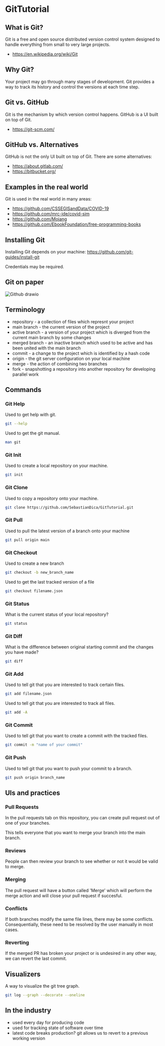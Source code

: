 # GitTutorial

## What is Git?
Git is a free and open source distributed version control system designed to handle everything from small to very large projects.
- https://en.wikipedia.org/wiki/Git

## Why Git?
Your project may go through many stages of development. Git provides a way to track its history and control the versions at each time step.

## Git vs. GitHub
Git is the mechanism by which version control happens. GitHub is a UI built on top of Git.
- https://git-scm.com/

## GitHub vs. Alternatives
GitHub is not the only UI built on top of Git. There are some alternatives:
- https://about.gitlab.com/
- https://bitbucket.org/

## Examples in the real world
Git is used in the real world in many areas:
- https://github.com/CSSEGISandData/COVID-19
- https://github.com/mrc-ide/covid-sim
- https://github.com/Mojang
- https://github.com/EbookFoundation/free-programming-books

## Installing Git
Installing Git depends on your machine:
https://github.com/git-guides/install-git

Credentials may be required.

## Git on paper
![Github drawio](https://user-images.githubusercontent.com/10688697/134654690-e1841c2d-2802-4c3c-9778-f6e0a1b8bdea.png)

## Terminology
- repository - a collection of files which represnt your project
- main branch - the current version of the project
- active branch - a version of your project which is diverged from the current main branch by some changes
- merged branch - an inactive branch which used to be active and has been united with the main branch
- commit - a change to the project which is identified by a hash code
- origin - the git server configuration on your local machine
- merge - the action of combining two branches
- fork - snapshotting a repository into another repository for developing parallel work

## Commands

### Git Help
Used to get help with git.
```bash
git --help
```

Used to get the git manual.
```bash
man git
```

### Git Init
Used to create a local repository on your machine.
```bash
git init
```

### Git Clone
Used to copy a repository onto your machine.
```bash
git clone https://github.com/SebastianDica/GitTutorial.git
```

### Git Pull
Used to pull the latest version of a branch onto your machine
```bash
git pull origin main
```

### Git Checkout
Used to create a new branch
```bash
git checkout -b new_branch_name
```

Used to get the last tracked version of a file
```bash
git checkout filename.json
```

### Git Status
What is the current status of your local repository?
```bash
git status
```

### Git Diff
What is the difference between original starting commit and the changes you have made?
```bash
git diff
```

### Git Add
Used to tell git that you are interested to track certain files.
```bash
git add filename.json
```

Used to tell git that you are interested to track all files.
```bash
git add -A
```

### Git Commit
Used to tell git that you want to create a commit with the tracked files.
```bash
git commit -m "name of your commit"
```

### Git Push
Used to tell git that you want to push your commit to a branch.
```bash
git push origin branch_name
```

## UIs and practices

### Pull Requests
In the pull requests tab on this repository, you can create pull request out of one of your branches.

This tells everyone that you want to merge your branch into the main branch.

### Reviews
People can then review your branch to see whether or not it would be valid to merge.

### Merging
The pull request will have a button called 'Merge' which will perform the merge action and will close your pull request if succesful.

### Conflicts
If both branches modify the same file lines, there may be some conflicts. Consequentially, these need to be resolved by the user manually in most cases.

### Reverting
If the merged PR has broken your project or is undesired in any other way, we can revert the last commit.

## Visualizers

A way to visualize the git tree graph.
```bash
git log --graph --decorate --oneline
```

## In the industry
- used every day for producing code
- used for tracking state of software over time
- latest code breaks production? git allows us to revert to a previous working version
